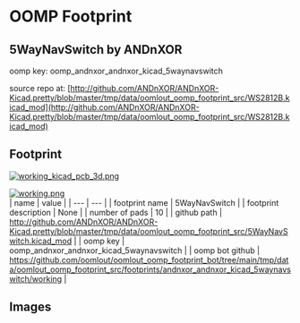 # OOMP Footprint  
## 5WayNavSwitch  by ANDnXOR  
  
oomp key: oomp_andnxor_andnxor_kicad_5waynavswitch  
  
source repo at: [http://github.com/ANDnXOR/ANDnXOR-Kicad.pretty/blob/master/tmp/data/oomlout_oomp_footprint_src/WS2812B.kicad_mod](http://github.com/ANDnXOR/ANDnXOR-Kicad.pretty/blob/master/tmp/data/oomlout_oomp_footprint_src/WS2812B.kicad_mod)  
## Footprint  
  
[![working_kicad_pcb_3d.png](working_kicad_pcb_3d_600.png)](working_kicad_pcb_3d.png)  
  
[![working.png](working_600.png)](working.png)  
| name | value | 
| --- | --- | 
| footprint name | 5WayNavSwitch | 
| footprint description | None | 
| number of pads | 10 | 
| github path | http://github.com/ANDnXOR/ANDnXOR-Kicad.pretty/blob/master/tmp/data/oomlout_oomp_footprint_src/5WayNavSwitch.kicad_mod | 
| oomp key | oomp_andnxor_andnxor_kicad_5waynavswitch | 
| oomp bot github | https://github.com/oomlout/oomlout_oomp_footprint_bot/tree/main/tmp/data/oomlout_oomp_footprint_src/footprints/andnxor_andnxor_kicad_5waynavswitch/working | 
## Images  
